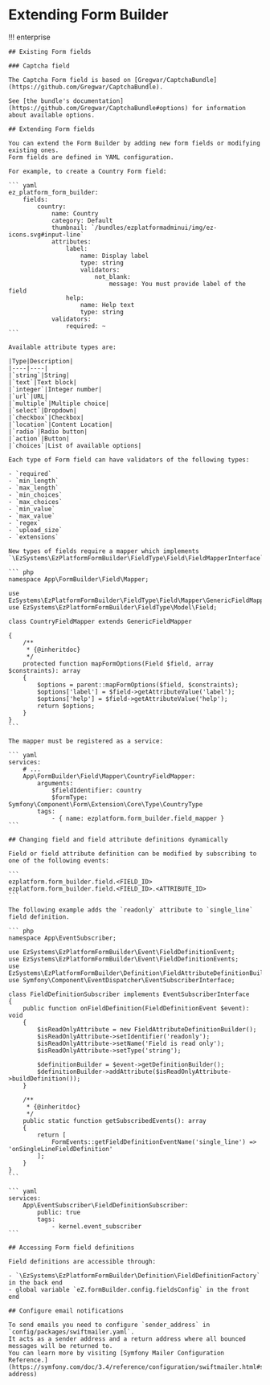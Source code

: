 # Extending Form Builder

!!! enterprise

    ## Existing Form fields

    ### Captcha field

    The Captcha Form field is based on [Gregwar/CaptchaBundle](https://github.com/Gregwar/CaptchaBundle).

    See [the bundle's documentation](https://github.com/Gregwar/CaptchaBundle#options) for information about available options.

    ## Extending Form fields

    You can extend the Form Builder by adding new form fields or modifying existing ones.
    Form fields are defined in YAML configuration.

    For example, to create a Country Form field:

    ``` yaml
    ez_platform_form_builder:
        fields:
            country:
                name: Country
                category: Default
                thumbnail: `/bundles/ezplatformadminui/img/ez-icons.svg#input-line`
                attributes:
                    label:
                        name: Display label
                        type: string
                        validators:
                            not_blank:
                                message: You must provide label of the field
                    help:
                        name: Help text
                        type: string
                validators:
                    required: ~
    ```

    Available attribute types are:

    |Type|Description|
    |----|----|
    |`string`|String|
    |`text`|Text block|
    |`integer`|Integer number|
    |`url`|URL|
    |`multiple`|Multiple choice|
    |`select`|Dropdown|
    |`checkbox`|Checkbox|
    |`location`|Content Location|
    |`radio`|Radio button|
    |`action`|Button|
    |`choices`|List of available options|

    Each type of Form field can have validators of the following types:

    - `required`
    - `min_length`
    - `max_length`
    - `min_choices`
    - `max_choices`
    - `min_value`
    - `max_value`
    - `regex`
    - `upload_size`
    - `extensions`

    New types of fields require a mapper which implements `\EzSystems\EzPlatformFormBuilder\FieldType\Field\FieldMapperInterface`:

    ``` php
    namespace App\FormBuilder\Field\Mapper;

    use EzSystems\EzPlatformFormBuilder\FieldType\Field\Mapper\GenericFieldMapper;
    use EzSystems\EzPlatformFormBuilder\FieldType\Model\Field;

    class CountryFieldMapper extends GenericFieldMapper

    {
        /**
         * {@inheritdoc}
         */
        protected function mapFormOptions(Field $field, array $constraints): array
        {
            $options = parent::mapFormOptions($field, $constraints);
            $options['label'] = $field->getAttributeValue('label');
            $options['help'] = $field->getAttributeValue('help');
            return $options;
        }
    }
    ```

    The mapper must be registered as a service:

    ``` yaml
    services:
        # ...
        App\FormBuilder\Field\Mapper\CountryFieldMapper:
            arguments:
                $fieldIdentifier: country
                $formType: Symfony\Component\Form\Extension\Core\Type\CountryType
            tags:
                - { name: ezplatform.form_builder.field_mapper }
    ```

    ## Changing field and field attribute definitions dynamically

    Field or field attribute definition can be modified by subscribing to one of the following events:

    ```
    ezplatform.form_builder.field.<FIELD_ID>
    ezplatform.form_builder.field.<FIELD_ID>.<ATTRIBUTE_ID>
    ```

    The following example adds the `readonly` attribute to `single_line` field definition.

    ``` php
    namespace App\EventSubscriber;

    use EzSystems\EzPlatformFormBuilder\Event\FieldDefinitionEvent;
    use EzSystems\EzPlatformFormBuilder\Event\FieldDefinitionEvents;
    use EzSystems\EzPlatformFormBuilder\Definition\FieldAttributeDefinitionBuilder;
    use Symfony\Component\EventDispatcher\EventSubscriberInterface;

    class FieldDefinitionSubscriber implements EventSubscriberInterface
    {
        public function onFieldDefinition(FieldDefinitionEvent $event): void
        {
            $isReadOnlyAttribute = new FieldAttributeDefinitionBuilder();
            $isReadOnlyAttribute->setIdentifier('readonly');
            $isReadOnlyAttribute->setName('Field is read only');
            $isReadOnlyAttribute->setType('string');

            $definitionBuilder = $event->getDefinitionBuilder();
            $definitionBuilder->addAttribute($isReadOnlyAttribute->buildDefinition());
        }

        /**
         * {@inheritdoc}
         */
        public static function getSubscribedEvents(): array
        {
            return [
                FormEvents::getFieldDefinitionEventName('single_line') => 'onSingleLineFieldDefinition'
            ];
        }
    }
    ```

    ``` yaml
    services:
        App\EventSubscriber\FieldDefinitionSubscriber:
            public: true
            tags:
                - kernel.event_subscriber
    ```

    ## Accessing Form field definitions

    Field definitions are accessible through:

    - `\EzSystems\EzPlatformFormBuilder\Definition\FieldDefinitionFactory` in the back end
    - global variable `eZ.formBuilder.config.fieldsConfig` in the front end

    ## Configure email notifications

    To send emails you need to configure `sender_address` in `config/packages/swiftmailer.yaml`.
    It acts as a sender address and a return address where all bounced messages will be returned to.
    You can learn more by visiting [Symfony Mailer Configuration Reference.](https://symfony.com/doc/3.4/reference/configuration/swiftmailer.html#sender-address)
